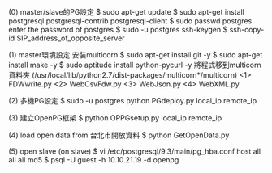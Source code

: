 (0) master/slave的PG設定
	$ sudo apt-get update
	$ sudo apt-get install postgresql postgresql-contrib postgresql-client
	$ sudo passwd postgres
		enter the password of postgres
	$ sudo -u postgres ssh-keygen
	$ ssh-copy-id $IP_address_of_opposite_server

(1) master環境設定
	安裝multicorn
	$ sudo apt-get install git -y
	$ sudo apt-get install make -y
	$ sudo aptitude install python-pycurl -y
	將程式移到multicorn資料夾 (/usr/local/lib/python2.7/dist-packages/multicorn*/multicorn)
		<1> FDWwrite.py
		<2> WebCsvFdw.py
		<3> WebJson.py
		<4>	WebXML.py
	
(2) 多機PG設定
	$ sudo -u postgres python PGdeploy.py local_ip remote_ip

(3) 建立OpenPG框架
	$ python OPPGsetup.py local_ip remote_ip

(4) load open data from 台北市開放資料
	$ python GetOpenData.py
	
(5) open slave (on slave)
	$ vi /etc/postgresql/9.3/main/pg_hba.conf
		host    all             all             all            md5
	$ psql -U guest -h 10.10.21.19 -d openpg
